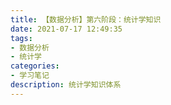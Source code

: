 ```yaml
---
title: 【数据分析】第六阶段：统计学知识
date: 2021-07-17 12:49:35
tags:
- 数据分析
- 统计学
categories:
- 学习笔记
description: 统计学知识体系
---
```


